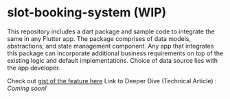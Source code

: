 # slot-booking-system (WIP)

This repository includes a dart package and sample code to integrate the same in any Flutter app. The package comprises of data models, abstractions, and state management component. Any app that integrates this package can incorporate additional business requirements on top of the existing logic and default implementations. Choice of data source lies with the app developer.

Check out [gist of the feature here](https://www.linkedin.com/pulse/revolutionized-workflows-our-in-house-time-slot-scheduling-joshi-1plkf/?trk=public_profile_article_view)
Link to Deeper Dive (Technical Article) : *Coming soon!*